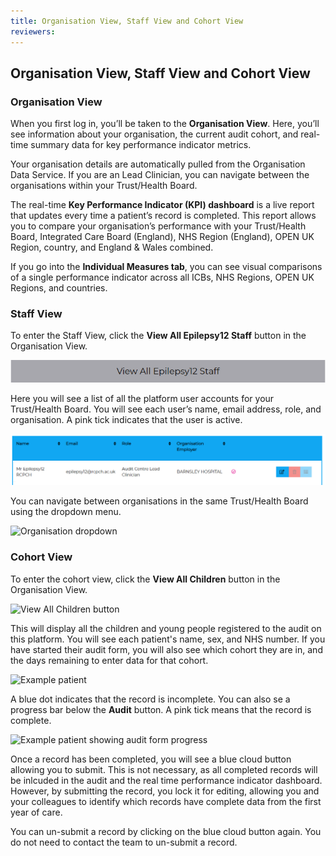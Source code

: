 ```yaml
---
title: Organisation View, Staff View and Cohort View
reviewers: 
---
```


## Organisation View, Staff View and Cohort View

### Organisation View

When you first log in, you’ll be taken to the **Organisation View**. Here, you’ll see information about your organisation, the current audit cohort, and real-time summary data for key performance indicator metrics. 

Your organisation details are automatically pulled from the Organisation Data Service. If you are an Lead Clinician, you can navigate between the organisations within your Trust/Health Board. 

The real-time **Key Performance Indicator (KPI) dashboard** is a live report that updates every time a patient’s record is completed. This report allows you to compare your organisation’s performance with your Trust/Health Board, Integrated Care Board (England), NHS Region (England), OPEN UK Region, country, and England & Wales combined. 

If you go into the **Individual Measures tab**, you can see visual comparisons of a single performance indicator across all ICBs, NHS Regions, OPEN UK Regions, and countries. 

### Staff View

To enter the Staff View, click the **View All Epilepsy12 Staff** button in the Organisation View.

![View all Epilepsy12 staff button](../_assets/_images/view-all-users.PNG)
  
Here you will see a list of all the platform user accounts for your Trust/Health Board. You will see each user’s name, email address, role, and organisation. A pink tick indicates that the user is active. 

![Example user](../_assets/_images/user-list.PNG)
 
You can navigate between organisations in the same Trust/Health Board using the dropdown menu. 

![Organisation dropdown](organisation-dropdown.PNG)

### Cohort View

To enter the cohort view, click the **View All Children** button in the Organisation View.

![View All Children button](../assets/_images/view-all-children.PNG)

This will display all the children and young people registered to the audit on this platform. You will see each patient's name, sex, and NHS number. If you have started their audit form, you will also see which cohort they are in, and the days remaining to enter data for that cohort. 

![Example patient](../assets/_images/patient-list.PNG)

A blue dot indicates that the record is incomplete. You can also se a progress bar below the **Audit** button. A pink tick means that the record is complete. 

![Example patient showing audit form progress](../assets/_images/audit-progress.PNG)

Once a record has been completed, you will see a blue cloud button allowing you to submit. This is not necessary, as all completed records will be inlcuded in the audit and the real time performance indicator dashboard. However, by submitting the record, you lock it for editing, allowing you and your colleagues to identify which records have complete data from the first year of care. 

You can un-submit a record by clicking on the blue cloud button again. You do not need to contact the team to un-submit a record. 
